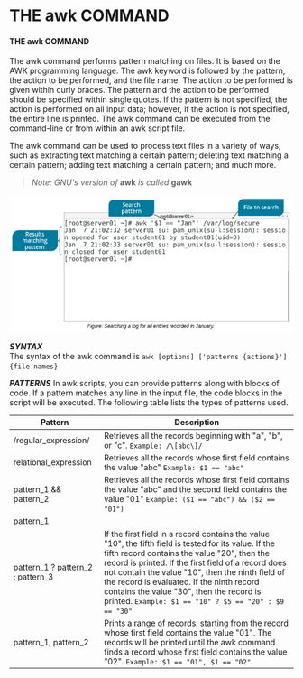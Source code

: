 # THE awk COMMAND

#### THE awk COMMAND

The awk command performs pattern matching on files. It is based on the AWK programming language. The awk keyword is followed by the pattern, the action to be performed, and the file name. The action to be performed is given within curly braces. The pattern and the action to be performed should be specified within single quotes. If the pattern is not specified, the action is performed on all input data; however, if the action is not specified, the entire line is printed. The awk command can be executed from the command-line or from within an awk script file.

The awk command can be used to process text files in a variety of ways, such as extracting text matching a certain pattern; deleting text matching a certain pattern; adding text matching a certain pattern; and much more.

> _Note: GNU's version of_ **awk** _is called_ **gawk**

![](./img/awk.png)

**_SYNTAX_**  
The syntax of the awk command is `awk [options] ['patterns {actions}'] {file names}`

**_PATTERNS_** In awk scripts, you can provide patterns along with blocks of code. If a pattern matches any line in the input file, the code blocks in the script will be executed. The following table lists the types of patterns used.

Pattern | Description
------ | ------ 
/regular\_expression/ | Retrieves all the records beginning with "a", "b", or "c".  `Example: /\[abc\]/`
relational\_expression | Retrieves all the records whose first field contains the value "abc"  `Example: $1 == "abc"`
pattern\_1 && pattern\_2 | Retrieves all the records whose first field contains the value "abc" and the second field contains the value "01"  `Example: ($1 == "abc") && ($2 == "01")`
pattern\_1 || pattern\_2 | Retrieves records that satisfy the condition that the first field contains the value "abc" or the second field contains the value "01" or both.  `Example: ($1 == "abc") || ($2 == "01")`
pattern\_1 ? pattern\_2 : pattern\_3 | If the first field in a record contains the value "10", the fifth field is tested for its value. If the fifth record contains the value "20", then the record is printed. If the first field of a record does not contain the value "10", then the ninth field of the record is evaluated. If the ninth record contains the value "30", then the record is printed.  `Example: $1 == "10" ? $5 == "20" : $9 == "30"`
pattern\_1, pattern\_2 | Prints a range of records, starting from the record whose first field contains the value "01". The records will be printed until the awk command finds a record whose first field contains the value "02".  `Example: $1 == "01", $1 == "02"`